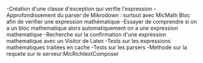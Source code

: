 

-Création d'une classe d'exception qui verifie l'expression
-Approfondissement du parser de Mikrodown : surtout avec MicMath Bloc afin de verifier une expression mathématique
-Essayer de comprendre si on a un bloc mathematique alors automatiquement on a une expression mathematique
-Recherche sur la confirmation d'une expression mathematique avec un Visitor de Latex
-Tests sur les expressions mathématiques traitées en cache
-Tests sur les parsers
-Methode sur la requete sur le serveur:MicRichtextComposer

